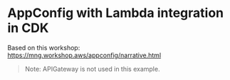 # AppConfig with Lambda integration in CDK

Based on this workshop: https://mng.workshop.aws/appconfig/narrative.html

> Note: APIGateway is not used in this example.
